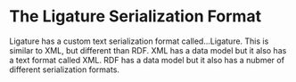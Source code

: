 # The Ligature Serialization Format

Ligature has a custom text serialization format called...Ligature.
This is similar to XML, but different than RDF.
XML has a data model but it also has a text format called XML.
RDF has a data model but it also has a nubmer of different serialization formats.

